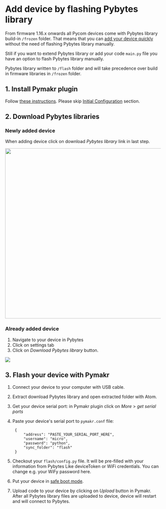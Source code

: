 # Add device by flashing Pybytes library

From firmware 1.16.x onwards all Pycom devices come with Pybytes library build-in `/frozen` folder.
That means that you can [add your device quickly](add-device-quick.md) without the need of flashing Pybytes library manually.

Still if you want to extend Pybytes library or add your code `main.py` file you have an option to
flash Pybytes library manually.

Pybytes library written to `/flash` folder and will take precedence over build in firmware libraries
in `/frozen` folder.

## 1. Install Pymakr plugin
Follow [these instructions](../../pymakr/installation/atom.md).
Please skip [Initial Configuration](../../pymakr/installation/atom.md#initial-configuration) section.

## 2. Download Pybytes libraries

### Newly added device

When adding device click on download *Pybytes library* link in last step.
<p><img src ="../../../img/pybytes/pybytes-library-wizard.png" width="550"></p>

### Already added device

1. Navigate to your device in Pybytes
2. Click on settings tab
3. Click on *Download Pybytes library* button.

<p><img src ="../../../img/pybytes/pybytes-library-settings.png"></p>

## 3. Flash your device with Pymakr

1. Connect your device to your computer with USB cable.
2. Extract download Pybytes library and open extracted folder with Atom.
3. Get your device serial port: in Pymakr plugin click on *More* > *get serial ports*
4. Paste your device's serial port to `pymakr.conf` file:

        {
            "address": "PASTE_YOUR_SERIAL_PORT_HERE",
            "username": "micro",
            "password": "python",
            "sync_folder": "flash"
        }
5. Checkout your `flash/config.py` file. It will be pre-filled with your information from Pybytes
Like deviceToken or WiFi credentials. You can change e.g. your WiFy password here.
6. Put your device in [safe boot mode](../../toolsandfeatures/bootmodes.md#safe-boot).
7. Upload code to your device by clicking on *Upload* button in Pymakr.
After all Pybytes library files are uploaded to device, device will restart and will connect to Pybytes.         
